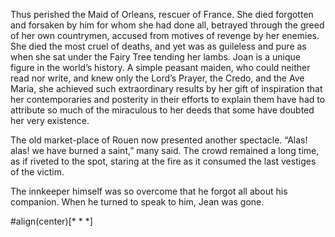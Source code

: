 Thus perished the Maid of Orleans, rescuer of France. She died forgotten
and forsaken by him for whom she had done all, betrayed through the
greed of her own countrymen, accused from motives of revenge by her
enemies. She died the most cruel of deaths, and yet was as guileless and
pure as when she sat under the Fairy Tree tending her lambs. Joan is a
unique figure in the world’s history. A simple peasant maiden, who could
neither read nor write, and knew only the Lord’s Prayer, the Credo, and
the Ave Maria, she achieved such extraordinary results by her gift of
inspiration that her contemporaries and posterity in their efforts to
explain them have had to attribute so much of the miraculous to her
deeds that some have doubted her very existence.

The old market-place of Rouen now presented another spectacle. “Alas!
alas! we have burned a saint,” many said. The crowd remained a long
time, as if riveted to the spot, staring at the fire as it consumed the
last vestiges of the victim.

The innkeeper himself was so overcome that he forgot all about his
companion. When he turned to speak to him, Jean was gone.

#align(center)[\* \* \*]